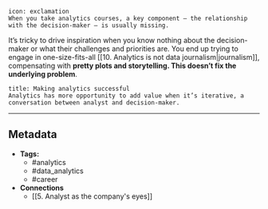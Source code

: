 ```ad-danger
icon: exclamation
When you take analytics courses, a key component — the relationship with the decision-maker — is usually missing.
```

It’s tricky to drive inspiration when you know nothing about the decision-maker or what their challenges and priorities are. You end up trying to engage in one-size-fits-all [[10. Analytics is not data journalism|journalism]], compensating with **pretty plots and storytelling. This doesn’t fix the underlying problem**.

```ad-success
title: Making analytics successful
Analytics has more opportunity to add value when it’s iterative, a conversation between analyst and decision-maker.
```

---

## Metadata

- **Tags:**
	- #analytics
	- #data_analytics
	- #career 
- **Connections**
	- [[5. Analyst as the company's eyes]]